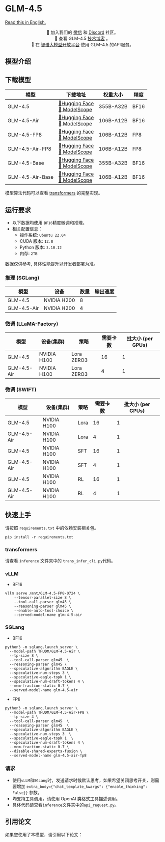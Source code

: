 # GLM-4.5

[Read this in English.](./README.md)

<p align="center">
    👋 加入我们的 <a href="resources/WECHAT.md" target="_blank">微信</a> 和 <a href="https://discord.com/invite/8cnQKdAprg" target="_blank">Discord</a> 社区。
    <br>
    📖 查看 GLM-4.5 <a href="" target="_blank">技术博客</a> 。
    <br>
    📍 在 <a href="https://www.bigmodel.cn/dev/api/visual-reasoning-model/GLM-4.5">智谱大模型开放平台</a> 使用 GLM-4.5 的API服务。
</p>

## 模型介绍

## 下载模型

| 模型               | 下载地址                                                                                                                                       | 权重大小      | 精度   |
|------------------|--------------------------------------------------------------------------------------------------------------------------------------------|-----------|------|
| GLM-4.5          | [🤗Hugging Face](https://huggingface.co/THUDM/GLM-4.5)<br> [🤖 ModelScope](https://modelscope.cn/models/ZhipuAI/GLM-4.5)                   | 355B-A32B | BF16 |
| GLM-4.5-Air      | [🤗Hugging Face](https://huggingface.co/THUDM/GLM-4.5-Air)<br> [🤖 ModelScope](https://modelscope.cn/models/ZhipuAI/GLM-4.5-Air)           | 106B-A12B | BF16 |
| GLM-4.5-FP8      | [🤗Hugging Face](https://huggingface.co/THUDM/GLM-4.5-FP8)<br> [🤖 ModelScope](https://modelscope.cn/models/ZhipuAI/GLM-4.5-FP8)           | 106B-A12B | FP8  |
| GLM-4.5-Air-FP8  | [🤗Hugging Face](https://huggingface.co/THUDM/GLM-4.5-Air-FP8)<br> [🤖 ModelScope](https://modelscope.cn/models/ZhipuAI/GLM-4.5-Air-FP8)   | 106B-A12B | FP8  |
| GLM-4.5-Base     | [🤗Hugging Face](https://huggingface.co/THUDM/GLM-4.5-Base)<br> [🤖 ModelScope](https://modelscope.cn/models/ZhipuAI/GLM-4.5-Base)         | 355B-A32B | BF16 |
| GLM-4.5-Air-Base | [🤗Hugging Face](https://huggingface.co/THUDM/GLM-4.5-Air-Base)<br> [🤖 ModelScope](https://modelscope.cn/models/ZhipuAI/GLM-4.5-Air-Base) | 106B-A12B | BF16 |

模型算法代码可以查看 [transformers](https://github.com/huggingface/transformers/tree/main/src/transformers/models/glm4_moe)
的完整实现。

## 运行要求

+ 以下数据均使用 `BF16`精度微调和推理。
+ 相关配置信息：
    + 操作系统: `Ubuntu 22.04`
    + CUDA 版本: `12.8`
    + Python 版本: `3.10.12`
    + 内存: `2TB`

数据仅供参考, 具体性能提升以开发者部署为准。

### 推理 (SGLang)

| 模型          | 设备          | 数量 | 输出速度 |
|-------------|-------------|----|------|
| GLM-4.5     | NVIDIA H200 | 8  |      |
| GLM-4.5-Air | NVIDIA H200 | 4  |      |

### 微调 (LLaMA-Factory)

| 模型          | 设备(集群)      | 策略         | 需要卡数 | 批大小 (per GPUs) |
|-------------|-------------|------------|------|----------------|
| GLM-4.5     | NVIDIA H100 | Lora ZERO3 | 16   | 1              |
| GLM-4.5-Air | NVIDIA H100 | Lora ZERO3 | 4    | 1              |

### 微调 (SWIFT)

| 模型          | 设备(集群)      | 策略   | 需要卡数 | 批大小 (per GPUs) |
|-------------|-------------|------|------|----------------|
| GLM-4.5     | NVIDIA H100 | Lora | 16   | 1              |
| GLM-4.5-Air | NVIDIA H100 | Lora | 4    | 1              |
| GLM-4.5     | NVIDIA H100 | SFT  | 16   | 1              |
| GLM-4.5-Air | NVIDIA H100 | SFT  | 4    | 1              |
| GLM-4.5     | NVIDIA H100 | RL   | 16   | 1              |
| GLM-4.5-Air | NVIDIA H100 | RL   | 4    | 1              |

## 快速上手

请按照 `requirements.txt` 中的依赖安装相关包。

```shell
pip install -r requirements.txt
```

### transformers

请查看 `inference` 文件夹中的 `trans_infer_cli.py`代码。

### vLLM

+ BF16

```shell
vllm serve /mnt/GLM-4.5-FP8-0724 \
    --tensor-parallel-size 8 \
    --tool-call-parser glm45 \
    --reasoning-parser glm45 \
    --enable-auto-tool-choice \
    --served-model-name glm-4.5-air
```

### SGLang

+ BF16

```shell
python3 -m sglang.launch_server \
  --model-path THUDM/GLM-4.5-Air \
  --tp-size 8 \
  --tool-call-parser glm45  \
  --reasoning-parser glm45 \
  --speculative-algorithm EAGLE \
  --speculative-num-steps 3 \
  --speculative-eagle-topk 1 \
  --speculative-num-draft-tokens 4 \
  --mem-fraction-static 0.7 \
  --served-model-name glm-4.5-air
```

+ FP8

```shell
python3 -m sglang.launch_server \
  --model-path THUDM/GLM-4.5-Air-FP8 \
  --tp-size 4 \
  --tool-call-parser glm45  \
  --reasoning-parser glm45  \
  --speculative-algorithm EAGLE \
  --speculative-num-steps 3  \
  --speculative-eagle-topk 1  \
  --speculative-num-draft-tokens 4 \
  --mem-fraction-static 0.7 \
  --disable-shared-experts-fusion \
  --served-model-name glm-4.5-air-fp8
```

### 请求

+ 使用`vLLM`和`SGLang`时，发送请求时候默认思考，如果希望关闭思考开关，则需要增加
  `extra_body={"chat_template_kwargs": {"enable_thinking": False}}` 参数。
+ 均支持工具调用。请使用 OpenAI 类格式工具描述调用。
+ 具体代码请查看`inference`文件夹中的`api_request.py`。

## 引用论文

如果您使用了本模型，请引用以下论文：

```bibtex

```
